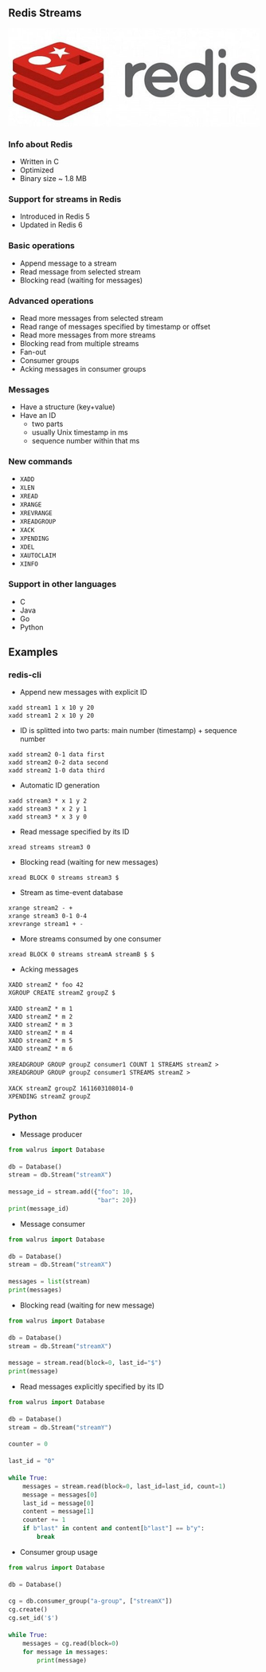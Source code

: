 ## Redis Streams

![Redis logo](images/redis-logo.jpg)

### Info about Redis

* Written in C
* Optimized
* Binary size ~ 1.8 MB

### Support for streams in Redis

* Introduced in Redis 5
* Updated in Redis 6

### Basic operations

* Append message to a stream
* Read message from selected stream
* Blocking read (waiting for messages)

### Advanced operations

* Read more messages from selected stream
* Read range of messages specified by timestamp or offset
* Read more messages from more streams
* Blocking read from multiple streams
* Fan-out
* Consumer groups
* Acking messages in consumer groups

### Messages

* Have a structure (key+value)
* Have an ID
   - two parts
   - usually Unix timestamp in ms
   - sequence number within that ms

### New commands

* `XADD`
* `XLEN`
* `XREAD`
* `XRANGE`
* `XREVRANGE`
* `XREADGROUP`
* `XACK`
* `XPENDING`
* `XDEL`
* `XAUTOCLAIM`
* `XINFO`

### Support in other languages

* C
* Java
* Go
* Python

## Examples

### redis-cli

* Append new messages with explicit ID

```
xadd stream1 1 x 10 y 20
xadd stream1 2 x 10 y 20
```

* ID is splitted into two parts: main number (timestamp) + sequence number

```
xadd stream2 0-1 data first
xadd stream2 0-2 data second
xadd stream2 1-0 data third
```

* Automatic ID generation

```
xadd stream3 * x 1 y 2
xadd stream3 * x 2 y 1
xadd stream3 * x 3 y 0
```

* Read message specified by its ID

```
xread streams stream3 0
```

* Blocking read (waiting for new messages)

```
xread BLOCK 0 streams stream3 $
```

* Stream as time-event database

```
xrange stream2 - +
xrange stream3 0-1 0-4
xrevrange stream1 + -
```

* More streams consumed by one consumer

```
xread BLOCK 0 streams streamA streamB $ $
```

* Acking messages

```
XADD streamZ * foo 42
XGROUP CREATE streamZ groupZ $

XADD streamZ * m 1
XADD streamZ * m 2
XADD streamZ * m 3
XADD streamZ * m 4
XADD streamZ * m 5
XADD streamZ * m 6

XREADGROUP GROUP groupZ consumer1 COUNT 1 STREAMS streamZ >
XREADGROUP GROUP groupZ consumer1 STREAMS streamZ >

XACK streamZ groupZ 1611603108014-0
XPENDING streamZ groupZ
```

### Python

* Message producer

```python
from walrus import Database

db = Database()
stream = db.Stream("streamX")

message_id = stream.add({"foo": 10,
                         "bar": 20})
print(message_id)
```

* Message consumer

```python
from walrus import Database

db = Database()
stream = db.Stream("streamX")

messages = list(stream)
print(messages)
```

* Blocking read (waiting for new message)

```python
from walrus import Database

db = Database()
stream = db.Stream("streamX")

message = stream.read(block=0, last_id="$")
print(message)
```

* Read messages explicitly specified by its ID

```python
from walrus import Database

db = Database()
stream = db.Stream("streamY")

counter = 0

last_id = "0"

while True:
    messages = stream.read(block=0, last_id=last_id, count=1)
    message = messages[0]
    last_id = message[0]
    content = message[1]
    counter += 1
    if b"last" in content and content[b"last"] == b"y":
        break
```

* Consumer group usage

```python
from walrus import Database

db = Database()

cg = db.consumer_group("a-group", ["streamX"])
cg.create()
cg.set_id('$')

while True:
    messages = cg.read(block=0)
    for message in messages:
        print(message)
```
